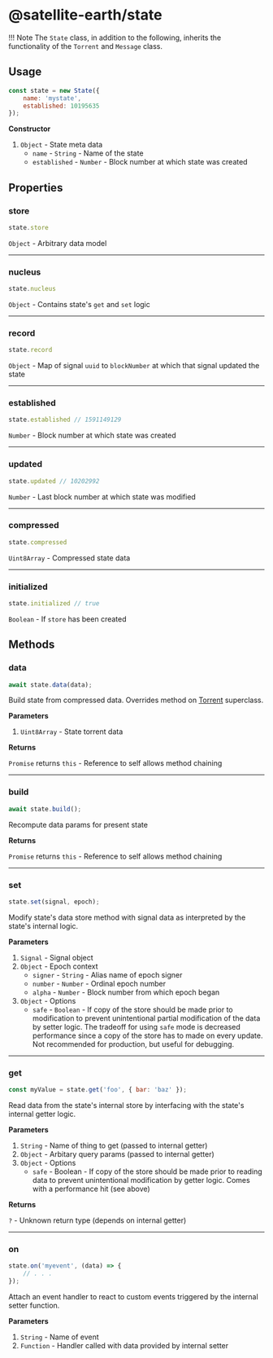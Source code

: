 # @satellite-earth/state

!!! Note
	The `State` class, in addition to the following, inherits the functionality of the `Torrent` and `Message` class.

## Usage

``` js
const state = new State({
	name: 'mystate',
	established: 10195635
});
```

**Constructor**

1. `Object` - State meta data
	- `name` - `String` - Name of the state
	- `established` - `Number` - Block number at which state was created

## Properties

### store

``` js
state.store
```

`Object` - Arbitrary data model

---

### nucleus

``` js
state.nucleus
```

`Object` - Contains state's `get` and `set` logic

---

### record

``` js
state.record
```

`Object` - Map of signal `uuid` to `blockNumber` at which that signal updated the state

---

### established

``` js
state.established // 1591149129
```

`Number` - Block number at which state was created

---

### updated

``` js
state.updated // 10202992
```

`Number` - Last block number at which state was modified

---

### compressed

``` js
state.compressed
```

`Uint8Array` - Compressed state data

---

### initialized

``` js
state.initialized // true
```

`Boolean` - If `store` has been created

## Methods

### data

``` js
await state.data(data);
```

Build state from compressed data. Overrides method on [Torrent](/torrent) superclass.

**Parameters**

1. `Uint8Array` - State torrent data

**Returns**

`Promise` returns `this` - Reference to self allows method chaining

---

### build

``` js
await state.build();
```

Recompute data params for present state

**Returns**

`Promise` returns `this` - Reference to self allows method chaining

---

### set

``` js
state.set(signal, epoch);
```

Modify state's data store method with signal data as interpreted by the state's internal logic.

**Parameters**

1. `Signal` - Signal object
2. `Object` - Epoch context
	- `signer` - `String` - Alias name of epoch signer
	- `number` - `Number` - Ordinal epoch number
	- `alpha` - `Number` - Block number from which epoch began
3. `Object` - Options
	- `safe` - `Boolean` - If copy of the store should be made prior to modification to prevent unintentional partial modification of the data by setter logic. The tradeoff for using `safe` mode is decreased performance since a copy of the store has to made on every update. Not recommended for production, but useful for debugging.

---

### get

``` js
const myValue = state.get('foo', { bar: 'baz' });
```

Read data from the state's internal store by interfacing with the state's internal getter logic.

**Parameters**

1. `String` - Name of thing to get (passed to internal getter)
2. `Object` - Arbitary query params (passed to internal getter)
3. `Object` - Options
	- `safe` - Boolean - If copy of the store should be made prior to reading data to prevent unintentional modification by getter logic. Comes with a performance hit (see above)

**Returns**

`?` - Unknown return type (depends on internal getter)

---

### on

``` js
state.on('myevent', (data) => {
	// . . .
});
```

Attach an event handler to react to custom events triggered by the internal setter function.

**Parameters**

1. `String` - Name of event
2. `Function` - Handler called with data provided by internal setter
